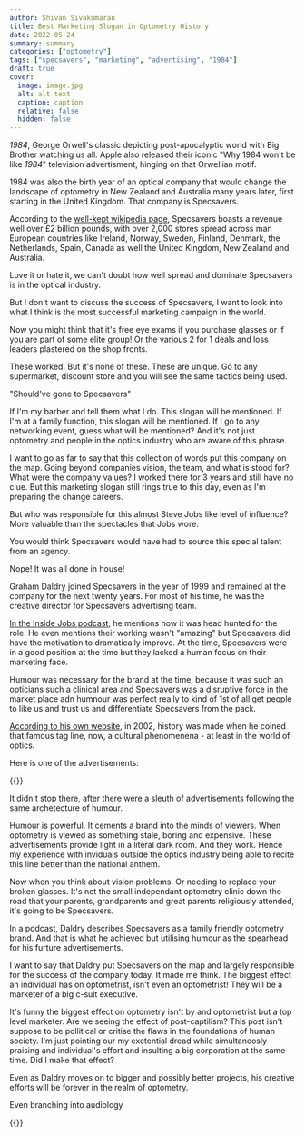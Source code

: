 ```yaml
---
author: Shivan Sivakumaran
title: Best Marketing Slogan in Optometry History
date: 2022-05-24
summary: summary
categories: ["optometry"]
tags: ["specsavers", "marketing", "advertising", "1984"]
draft: true
cover:
  image: image.jpg
  alt: alt text
  caption: caption
  relative: false
  hidden: false
---
```


_1984_, George Orwell's classic depicting post-apocalyptic world with Big Brother watching us all. Apple also released their iconic "Why 1984 won't be like _1984_" television advertisment, hinging on that Orwellian motif.

1984 was also the birth year of an optical company that would change the landscape of optometry in New Zealand and Australia many years later, first starting in the United Kingdom. That company is Specsavers.

According to the [well-kept wikipedia page](https://en.wikipedia.org/wiki/Specsavers), Specsavers boasts a revenue well over £2 billion pounds, with over 2,000 stores spread across man European countries like Ireland, Norway, Sweden, Finland, Denmark, the Netherlands, Spain, Canada as well the United Kingdom, New Zealand and Australia.

Love it or hate it, we can't doubt how well spread and dominate Specsavers is in the optical industry.

But I don't want to discuss the success of Specsavers, I want to look into what I think is the most successful marketing campaign in the world.

Now you might think that it's free eye exams if you purchase glasses or if you are part of some elite group! Or the various 2 for 1 deals and loss leaders plastered on the shop fronts.

These worked. But it's none of these. These are unique. Go to any supermarket, discount store and you will see the same tactics being used.

"Should've gone to Specsavers"

If I'm my barber and tell them what I do. This slogan will be mentioned. If I'm at a family function, this slogan will be mentioned. If I go to any networking event, guess what will be mentioned? And it's not just optometry and people in the optics industry who are aware of this phrase.

I want to go as far to say that this collection of words put this company on the map. Going beyond companies vision, the team, and what is stood for? What were the company values? I worked there for 3 years and still have no clue. But this marketing slogan still rings true to this day, even as I'm preparing the change careers.

But who was responsible for this almost Steve Jobs like level of influence? More valuable than the spectacles that Jobs wore.

You would think Specsavers would have had to source this special talent from an agency.

Nope! It was all done in house!

Graham Daldry joined Specsavers in the year of 1999 and remained at the company for the next twenty years. For most of his time, he was the creative director for Specsavers advertising team.

[In the Inside Jobs podcast](https://www.ijpodcast.com/episode/a-legacy-of-shouldves/), he mentions how it was head hunted for the role. He even mentions their working wasn't "amazing" but Specsavers did have the motivation to dramatically improve. At the time, Specsavers were in a good position at the time but they lacked a human focus on their marketing face.

Humour was necessary for the brand at the time, because it was such an opticians such a clinical area and Specsavers was a disruptive force in the market place adn humnour was perfect really to kind of 1st of all get people to like us and trust us and differentiate Specsavers from the pack.

[According to his own website](https://grahamdaldry.com/shouldve), in 2002, history was made when he coined that famous tag line, now, a cultural phenomenena - at least in the world of optics.

Here is one of the advertisements:

{{<youtube DV2qiOeUT9E>}}

It didn't stop there, after there were a sleuth of advertisements following the same archetecture of humour.

Humour is powerful. It cements a brand into the minds of viewers. When optometry is viewed as something stale, boring and expensive. These advertisements provide light in a literal dark room. And they work. Hence my experience with inviduals outside the optics industry being able to recite this line better than the national anthem.

Now when you think about vision problems. Or needing to replace your broken glasses. It's not the small independant optometry clinic down the road that your parents, grandparents and great parents religiously attended, it's going to be Specsavers.

In a podcast, Daldry describes Specsavers as a family friendly optometry brand. And that is what he achieved but utilising humour as the spearhead for his furture advertisements.

I want to say that Daldry put Specsavers on the map and largely responsible for the success of the company today. It made me think. The biggest effect an individual has on optometrist, isn't even an optometrist! They will be a marketer of a big c-suit executive.

It's funny the biggest effect on optometry isn't by and optometrist but a top level marketer. Are we seeing the effect of post-captilism? This post isn't suppose to be pollitical or critise the flaws in the foundations of human society. I'm just pointing our my exetential dread while simultaneosly praising and individual's effort and insulting a big corporation at the same time. Did I make that effect?

Even as Daldry moves on to bigger and possibly better projects, his creative efforts will be forever in the realm of optometry.

Even branching into audiology

{{<youtube rhlrOP7ytKs>}}
